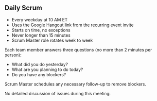 ## Daily Scrum

-  Every weekday at 10 AM ET
-  Uses the Google Hangout link from the recurring event invite
-  Starts on time, no exceptions
-  Never longer than 15 minutes
-  Scrum Master role rotates week to week

Each team member answers three questions (no more than 2 minutes per person):

-  What did you do yesterday?
-  What are you planning to do today?
-  Do you have any blockers?

Scrum Master schedules any necessary follow-up to remove blockers. 

No detailed discussion of issues during this meeting.
